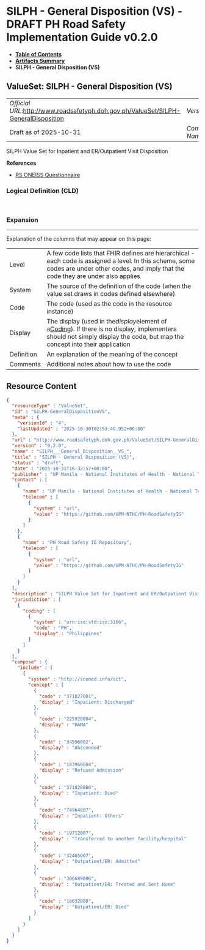 # SILPH - General Disposition (VS) - DRAFT PH Road Safety Implementation Guide v0.2.0

* [**Table of Contents**](toc.md)
* [**Artifacts Summary**](artifacts.md)
* **SILPH - General Disposition (VS)**

## ValueSet: SILPH - General Disposition (VS) 

| | |
| :--- | :--- |
| *Official URL*:http://www.roadsafetyph.doh.gov.ph/ValueSet/SILPH-GeneralDisposition | *Version*:0.2.0 |
| Draft as of 2025-10-31 | *Computable Name*:SILPH___General_Disposition__VS_ |

 
SILPH Value Set for Inpatient and ER/Outpatient Visit Disposition 

 **References** 

* [RS ONEISS Questionnaire](Questionnaire-RSOneissQuestionnaire.md)

### Logical Definition (CLD)

 

### Expansion

-------

 Explanation of the columns that may appear on this page: 

| | |
| :--- | :--- |
| Level | A few code lists that FHIR defines are hierarchical - each code is assigned a level. In this scheme, some codes are under other codes, and imply that the code they are under also applies |
| System | The source of the definition of the code (when the value set draws in codes defined elsewhere) |
| Code | The code (used as the code in the resource instance) |
| Display | The display (used in the*display*element of a[Coding](http://hl7.org/fhir/R4/datatypes.html#Coding)). If there is no display, implementers should not simply display the code, but map the concept into their application |
| Definition | An explanation of the meaning of the concept |
| Comments | Additional notes about how to use the code |



## Resource Content

```json
{
  "resourceType" : "ValueSet",
  "id" : "SILPH-GeneralDispositionVS",
  "meta" : {
    "versionId" : "4",
    "lastUpdated" : "2025-10-30T02:53:40.952+00:00"
  },
  "url" : "http://www.roadsafetyph.doh.gov.ph/ValueSet/SILPH-GeneralDisposition",
  "version" : "0.2.0",
  "name" : "SILPH___General_Disposition__VS_",
  "title" : "SILPH - General Disposition (VS)",
  "status" : "draft",
  "date" : "2025-10-31T16:32:57+00:00",
  "publisher" : "UP Manila - National Institutes of Health - National Telehealth Center",
  "contact" : [
    {
      "name" : "UP Manila - National Institutes of Health - National Telehealth Center",
      "telecom" : [
        {
          "system" : "url",
          "value" : "https://github.com/UPM-NTHC/PH-RoadSafetyIG"
        }
      ]
    },
    {
      "name" : "PH Road Safety IG Repository",
      "telecom" : [
        {
          "system" : "url",
          "value" : "https://github.com/UPM-NTHC/PH-RoadSafetyIG"
        }
      ]
    }
  ],
  "description" : "SILPH Value Set for Inpatient and ER/Outpatient Visit Disposition",
  "jurisdiction" : [
    {
      "coding" : [
        {
          "system" : "urn:iso:std:iso:3166",
          "code" : "PH",
          "display" : "Philippines"
        }
      ]
    }
  ],
  "compose" : {
    "include" : [
      {
        "system" : "http://snomed.info/sct",
        "concept" : [
          {
            "code" : "371827001",
            "display" : "Inpatient: Discharged"
          },
          {
            "code" : "225928004",
            "display" : "HAMA"
          },
          {
            "code" : "34596002",
            "display" : "Absconded"
          },
          {
            "code" : "183960004",
            "display" : "Refused Admission"
          },
          {
            "code" : "371828006",
            "display" : "Inpatient: Died"
          },
          {
            "code" : "74964007",
            "display" : "Inpatient: Others"
          },
          {
            "code" : "19712007",
            "display" : "Transferred to another facility/hospital"
          },
          {
            "code" : "32485007",
            "display" : "Outpatient/ER: Admitted"
          },
          {
            "code" : "306689006",
            "display" : "Outpatient/ER: Treated and Sent Home"
          },
          {
            "code" : "18632008",
            "display" : "Outpatient/ER: Died"
          }
        ]
      }
    ]
  }
}

```
